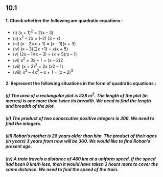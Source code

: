 ## 10.1
#### 1. Check whether the following are quadratic equations :
* (i) (x + 1)<sup>2</sup> = 2(x – 3) 
* (ii) x<sup>2</sup> – 2x = (–2) (3 – x)
* (iii) (x – 2)(x + 1) = (x – 1)(x + 3) 
* (iv) (x – 3)(2x +1) = x(x + 5)
* (v) (2x – 1)(x – 3) = (x + 5)(x – 1) 
* (vi) x<sup>2</sup> + 3x + 1 = (x – 2)2
* (vii) (x + 2)<sup>3</sup> = 2x (x2 – 1) 
* (viii) x<sup>3</sup> – 4x<sup>2</sup> – x + 1 = (x – 2)<sup>3</sup>

#### 2. Represent the following situations in the form of quadratic equations :
##### (i) The area of a rectangular plot is 528 m<sup>2</sup>. The length of the plot (in metres) is one more than twice its breadth. We need to find the length and breadth of the plot.
##### (ii) The product of two consecutive positive integers is 306. We need to find the integers.
##### (iii) Rohan’s mother is 26 years older than him. The product of their ages (in years) 3 years from now will be 360. We would like to find Rohan’s present age.
##### (iv) A train travels a distance of 480 km at a uniform speed. If the speed had been 8 km/h less, then it would have taken 3 hours more to cover the same distance. We need to find the speed of the train.
